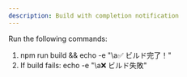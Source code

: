```yaml
---
description: Build with completion notification
---
```


Run the following commands:
1. npm run build && echo -e "\a✅ ビルド完了！"
2. If build fails: echo -e "\a❌ ビルド失敗"